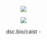 
<p align="center">
  <img src="https://discord.c99.nl/widget/theme-4/852645879680860170.png" />
</p>


<p align="center">
  <img src="https://media.discordapp.net/attachments/859858373855281162/860058315140235264/v3.png" />
</p>
<p align="center"> dsc.bio/caist - 
